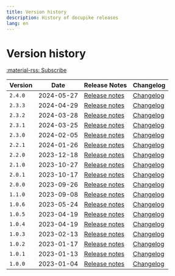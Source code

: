 ```yaml
---
title: Version history
description: History of docupike releases
lang: en
---
```


# Version history

[:material-rss: Subscribe](../releases.atom)

| Version | Date       | Release Notes                            | Changelog                                |
| ------- | ---------- | ---------------------------------------- | ---------------------------------------- |
| `2.4.0`           | 2024-05-27    | [Release notes](release-notes/v2.4.0.md)  | [Changelog](changelog.md#240-2024-05-27)  |
| `2.3.3`           | 2024-04-29    | [Release notes](release-notes/v2.3.3.md)  | [Changelog](changelog.md#233-2024-04-29)  |
| `2.3.2`           | 2024-03-28    | [Release notes](release-notes/v2.3.2.md)  | [Changelog](changelog.md#232-2024-03-28)  |
| `2.3.1`           | 2024-03-25    | [Release notes](release-notes/v2.3.1.md)  | [Changelog](changelog.md#231-2024-03-25)  |
| `2.3.0`           | 2024-02-05    | [Release notes](release-notes/v2.3.0.md)  | [Changelog](changelog.md#230-2024-02-05)  |
| `2.2.1`           | 2024-01-26    | [Release notes](release-notes/v2.2.1.md)  | [Changelog](changelog.md#221-2024-01-26)  |
| `2.2.0`           | 2023-12-18    | [Release notes](release-notes/v2.2.0.md)  | [Changelog](changelog.md#220-2023-12-18)  |
| `2.1.0`           | 2023-10-27    | [Release notes](release-notes/v2.1.0.md)  | [Changelog](changelog.md#210-2023-10-27)  |
| `2.0.1`           | 2023-10-17    | [Release notes](release-notes/v2.0.1.md)  | [Changelog](changelog.md#201-2023-10-17)  |
| `2.0.0` | 2023-09-26 | [Release notes](release-notes/v2.0.0.md) | [Changelog](changelog.md#200-2023-09-26) |
| `1.1.0` | 2023-09-08 | [Release notes](release-notes/v1.1.0.md) | [Changelog](changelog.md#110-2023-09-08) |
| `1.0.6` | 2023-05-24 | [Release notes](release-notes/v1.0.6.md) | [Changelog](changelog.md#106-2023-05-24) |
| `1.0.5` | 2023-04-19 | [Release notes](release-notes/v1.0.5.md) | [Changelog](changelog.md#105-2023-04-26) |
| `1.0.4` | 2023-04-19 | [Release notes](release-notes/v1.0.4.md) | [Changelog](changelog.md#104-2023-04-19) |
| `1.0.3` | 2023-02-13 | [Release notes](release-notes/v1.0.3.md) | [Changelog](changelog.md#103-2023-02-13) |
| `1.0.2` | 2023-01-17 | [Release notes](release-notes/v1.0.2.md) | [Changelog](changelog.md#102-2023-01-17) |
| `1.0.1` | 2023-01-13 | [Release notes](release-notes/v1.0.1.md) | [Changelog](changelog.md#101-2023-01-13) |
| `1.0.0` | 2023-01-04 | [Release notes](release-notes/v1.0.0.md) | [Changelog](changelog.md#100-2023-01-04) |
